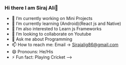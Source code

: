 ### Hi there I am Siraj Ali👋

- 🔭 I’m currently working on Mini Projects
- 🌱 I’m currently learning (Android)(React js and Native)
- 🌱 I’m also interested to Learn js Frameworks
- 👯 I’m looking to collaborate on Youtube
- 💬 Ask me about Programming
- 📫 How to reach me: Email -> Sirajalig86@gmail.com
- 😄 Pronouns: He/His
- ⚡ Fun fact: Playing Cricket
-->
